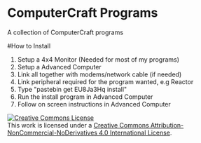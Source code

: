 # ComputerCraft Programs
A collection of ComputerCraft programs

#How to Install
1. Setup a 4x4 Monitor (Needed for most of my programs)
2. Setup a Advanced Computer
3. Link all together with modems/network cable (if needed)
4. Link peripheral required for the program wanted, e.g Reactor
5. Type "pastebin get EU8Ja3Hq install"
6. Run the install program in Advanced Computer
7. Follow on screen instructions in Advanced Computer

<a rel="license" href="http://creativecommons.org/licenses/by-nc-nd/4.0/"><img alt="Creative Commons License" style="border-width:0" src="https://i.creativecommons.org/l/by-nc-nd/4.0/88x31.png" /></a><br />This work is licensed under a <a rel="license" href="http://creativecommons.org/licenses/by-nc-nd/4.0/">Creative Commons Attribution-NonCommercial-NoDerivatives 4.0 International License</a>.
